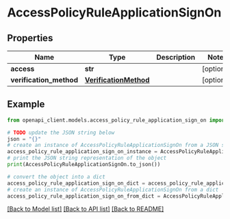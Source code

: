 # AccessPolicyRuleApplicationSignOn


## Properties

Name | Type | Description | Notes
------------ | ------------- | ------------- | -------------
**access** | **str** |  | [optional] 
**verification_method** | [**VerificationMethod**](VerificationMethod.md) |  | [optional] 

## Example

```python
from openapi_client.models.access_policy_rule_application_sign_on import AccessPolicyRuleApplicationSignOn

# TODO update the JSON string below
json = "{}"
# create an instance of AccessPolicyRuleApplicationSignOn from a JSON string
access_policy_rule_application_sign_on_instance = AccessPolicyRuleApplicationSignOn.from_json(json)
# print the JSON string representation of the object
print(AccessPolicyRuleApplicationSignOn.to_json())

# convert the object into a dict
access_policy_rule_application_sign_on_dict = access_policy_rule_application_sign_on_instance.to_dict()
# create an instance of AccessPolicyRuleApplicationSignOn from a dict
access_policy_rule_application_sign_on_from_dict = AccessPolicyRuleApplicationSignOn.from_dict(access_policy_rule_application_sign_on_dict)
```
[[Back to Model list]](../README.md#documentation-for-models) [[Back to API list]](../README.md#documentation-for-api-endpoints) [[Back to README]](../README.md)


